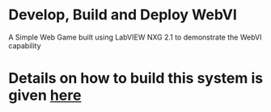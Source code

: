 # Develop, Build and Deploy WebVI

A Simple Web Game built using LabVIEW NXG 2.1 to demonstrate the WebVI capability

# Details on how to build this system is given [here](https://boringengineer.com/2018/07/15/develop-deploy-host-webvi/)
